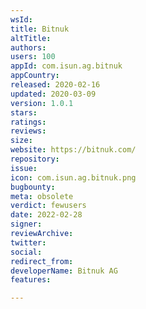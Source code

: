 ```yaml
---
wsId: 
title: Bitnuk
altTitle: 
authors: 
users: 100
appId: com.isun.ag.bitnuk
appCountry: 
released: 2020-02-16
updated: 2020-03-09
version: 1.0.1
stars: 
ratings: 
reviews: 
size: 
website: https://bitnuk.com/
repository: 
issue: 
icon: com.isun.ag.bitnuk.png
bugbounty: 
meta: obsolete
verdict: fewusers
date: 2022-02-28
signer: 
reviewArchive: 
twitter: 
social: 
redirect_from: 
developerName: Bitnuk AG
features: 

---
```


